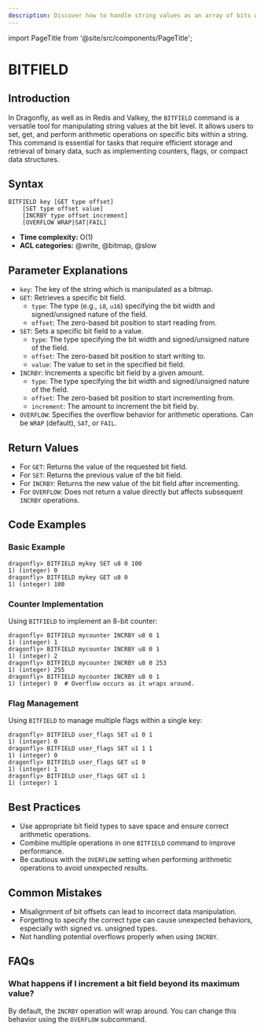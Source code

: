 ```yaml
---
description: Discover how to handle string values as an array of bits with Redis BITFIELD.
---
```


import PageTitle from '@site/src/components/PageTitle';

# BITFIELD

<PageTitle title="Redis BITFIELD Explained (Better Than Official Docs)" />

## Introduction

In Dragonfly, as well as in Redis and Valkey, the `BITFIELD` command is a versatile tool for manipulating string values at the bit level.
It allows users to set, get, and perform arithmetic operations on specific bits within a string.
This command is essential for tasks that require efficient storage and retrieval of binary data, such as implementing counters, flags, or compact data structures.

## Syntax

```plaintext
BITFIELD key [GET type offset]
    [SET type offset value]
    [INCRBY type offset increment]
    [OVERFLOW WRAP|SAT|FAIL]
```

- **Time complexity:** O(1)
- **ACL categories:** @write, @bitmap, @slow

## Parameter Explanations

- `key`: The key of the string which is manipulated as a bitmap.
- `GET`: Retrieves a specific bit field.
  - `type`: The type (e.g., `i8`, `u16`) specifying the bit width and signed/unsigned nature of the field.
  - `offset`: The zero-based bit position to start reading from.
- `SET`: Sets a specific bit field to a value.
  - `type`: The type specifying the bit width and signed/unsigned nature of the field.
  - `offset`: The zero-based bit position to start writing to.
  - `value`: The value to set in the specified bit field.
- `INCRBY`: Increments a specific bit field by a given amount.
  - `type`: The type specifying the bit width and signed/unsigned nature of the field.
  - `offset`: The zero-based bit position to start incrementing from.
  - `increment`: The amount to increment the bit field by.
- `OVERFLOW`: Specifies the overflow behavior for arithmetic operations. Can be `WRAP` (default), `SAT`, or `FAIL`.

## Return Values

- For `GET`: Returns the value of the requested bit field.
- For `SET`: Returns the previous value of the bit field.
- For `INCRBY`: Returns the new value of the bit field after incrementing.
- For `OVERFLOW`: Does not return a value directly but affects subsequent `INCRBY` operations.

## Code Examples

### Basic Example

```shell
dragonfly> BITFIELD mykey SET u8 0 100
1) (integer) 0
dragonfly> BITFIELD mykey GET u8 0
1) (integer) 100
```

### Counter Implementation

Using `BITFIELD` to implement an 8-bit counter:

```shell
dragonfly> BITFIELD mycounter INCRBY u8 0 1
1) (integer) 1
dragonfly> BITFIELD mycounter INCRBY u8 0 1
1) (integer) 2
dragonfly> BITFIELD mycounter INCRBY u8 0 253
1) (integer) 255
dragonfly> BITFIELD mycounter INCRBY u8 0 1
1) (integer) 0  # Overflow occurs as it wraps around.
```

### Flag Management

Using `BITFIELD` to manage multiple flags within a single key:

```shell
dragonfly> BITFIELD user_flags SET u1 0 1
1) (integer) 0
dragonfly> BITFIELD user_flags SET u1 1 1
1) (integer) 0
dragonfly> BITFIELD user_flags GET u1 0
1) (integer) 1
dragonfly> BITFIELD user_flags GET u1 1
1) (integer) 1
```

## Best Practices

- Use appropriate bit field types to save space and ensure correct arithmetic operations.
- Combine multiple operations in one `BITFIELD` command to improve performance.
- Be cautious with the `OVERFLOW` setting when performing arithmetic operations to avoid unexpected results.

## Common Mistakes

- Misalignment of bit offsets can lead to incorrect data manipulation.
- Forgetting to specify the correct type can cause unexpected behaviors, especially with signed vs. unsigned types.
- Not handling potential overflows properly when using `INCRBY`.

## FAQs

### What happens if I increment a bit field beyond its maximum value?

By default, the `INCRBY` operation will wrap around.
You can change this behavior using the `OVERFLOW` subcommand.
